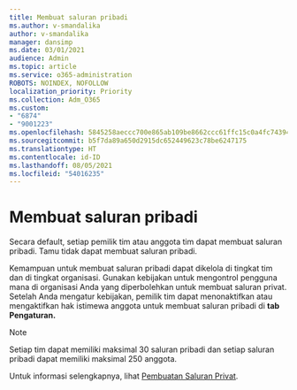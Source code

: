 ```yaml
---
title: Membuat saluran pribadi
ms.author: v-smandalika
author: v-smandalika
manager: dansimp
ms.date: 03/01/2021
audience: Admin
ms.topic: article
ms.service: o365-administration
ROBOTS: NOINDEX, NOFOLLOW
localization_priority: Priority
ms.collection: Adm_O365
ms.custom:
- "6874"
- "9001223"
ms.openlocfilehash: 5845258aeccc700e865ab109be8662ccc61ffc15c0a4fc7439449af22c73b30d
ms.sourcegitcommit: b5f7da89a650d2915dc652449623c78be6247175
ms.translationtype: HT
ms.contentlocale: id-ID
ms.lasthandoff: 08/05/2021
ms.locfileid: "54016235"
---
```

# <a name="create-a-private-channel"></a>Membuat saluran pribadi

Secara default, setiap pemilik tim atau anggota tim dapat membuat saluran pribadi. Tamu tidak dapat membuat saluran pribadi. 

Kemampuan untuk membuat saluran pribadi dapat dikelola di tingkat tim dan di tingkat organisasi. Gunakan kebijakan untuk mengontrol pengguna mana di organisasi Anda yang diperbolehkan untuk membuat saluran privat. Setelah Anda mengatur kebijakan, pemilik tim dapat menonaktifkan atau mengaktifkan hak istimewa anggota untuk membuat saluran pribadi di **tab Pengaturan.**

> [!NOTE]
> Setiap tim dapat memiliki maksimal 30 saluran pribadi dan setiap saluran pribadi dapat memiliki maksimal 250 anggota.

Untuk informasi selengkapnya, lihat [Pembuatan Saluran Privat](https://docs.microsoft.com/MicrosoftTeams/private-channels#private-channel-creation).


